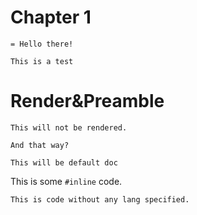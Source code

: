 # Chapter 1

```typ
= Hello there!

This is a test
```

# Render&Preamble

```typ-norender
This will not be rendered.

And that way?
```

```typ-nopreamble
This will be default doc
```

This is some `#inline` code.

```
This is code without any lang specified.
```